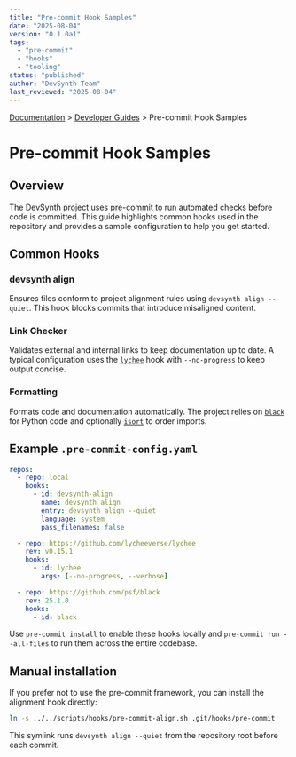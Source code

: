 ```yaml
---
title: "Pre-commit Hook Samples"
date: "2025-08-04"
version: "0.1.0a1"
tags:
  - "pre-commit"
  - "hooks"
  - "tooling"
status: "published"
author: "DevSynth Team"
last_reviewed: "2025-08-04"
---
```


<div class="breadcrumbs">
<a href="../index.md">Documentation</a> &gt; <a href="index.md">Developer Guides</a> &gt; Pre-commit Hook Samples
</div>

# Pre-commit Hook Samples

## Overview

The DevSynth project uses [pre-commit](https://pre-commit.com/) to run automated checks before code is committed. This guide highlights common hooks used in the repository and provides a sample configuration to help you get started.

## Common Hooks

### devsynth align

Ensures files conform to project alignment rules using `devsynth align --quiet`. This hook blocks commits that introduce misaligned content.

### Link Checker

Validates external and internal links to keep documentation up to date. A typical configuration uses the [`lychee`](https://github.com/lycheeverse/lychee) hook with `--no-progress` to keep output concise.

### Formatting

Formats code and documentation automatically. The project relies on [`black`](https://github.com/psf/black) for Python code and optionally [`isort`](https://github.com/pycqa/isort) to order imports.

## Example `.pre-commit-config.yaml`

```yaml
repos:
  - repo: local
    hooks:
      - id: devsynth-align
        name: devsynth align
        entry: devsynth align --quiet
        language: system
        pass_filenames: false

  - repo: https://github.com/lycheeverse/lychee
    rev: v0.15.1
    hooks:
      - id: lychee
        args: [--no-progress, --verbose]

  - repo: https://github.com/psf/black
    rev: 25.1.0
    hooks:
      - id: black
```

Use `pre-commit install` to enable these hooks locally and `pre-commit run --all-files` to run them across the entire codebase.

## Manual installation

If you prefer not to use the pre-commit framework, you can install the alignment hook directly:

```bash
ln -s ../../scripts/hooks/pre-commit-align.sh .git/hooks/pre-commit
```

This symlink runs `devsynth align --quiet` from the repository root before each commit.

